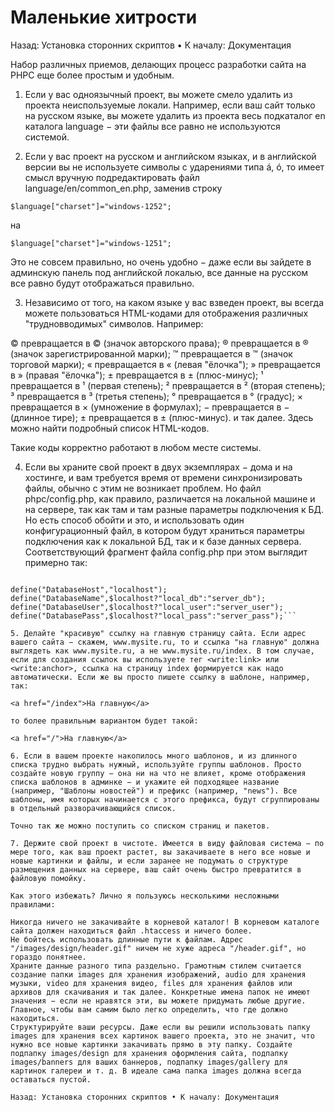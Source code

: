 # Маленькие хитрости

Назад: Установка сторонних скриптов • К началу: Документация

Набор различных приемов, делающих процесс разработки сайта на PHPC еще более простым и удобным.

1. Если у вас одноязычный проект, вы можете смело удалить из проекта неиспользуемые локали. Например, если ваш сайт только на русском языке, вы можете удалить из проекта весь подкаталог en каталога language − эти файлы все равно не используются системой.

2. Если у вас проект на русском и английском языках, и в английской версии вы не используете символы с ударениями типа á, ó, то имеет смысл вручную подредактировать файл language/en/common_en.php, заменив строку

```$language["charset"]="windows-1252";```

на

```$language["charset"]="windows-1251";```

Это не совсем правильно, но очень удобно − даже если вы зайдете в админскую панель под английской локалью, все данные на русском все равно будут отображаться правильно.

3. Независимо от того, на каком языке у вас взведен проект, вы всегда можете пользоваться HTML-кодами для отображения различных "трудновводимых" символов. Например:

&copy; превращается в © (значок авторского права);
&reg; превращается в ® (значок зарегистрированной марки);
&trade; превращается в ™ (значок торговой марки);
&laquo; превращается в « (левая "ёлочка");
&raquo; превращается в » (правая "ёлочка");
&plusmn; превращается в ± (плюс-минус);
&sup1; превращается в ¹ (первая степень);
&sup2; превращается в ² (вторая степень);
&sup3; превращается в ³ (третья степень);
&deg; превращается в ° (градус);
&times; превращается в × (умножение в формулах);
&minus; превращается в − (длинное тире);
&plusmn; превращается в ± (плюс-минус).
и так далее. Здесь можно найти подробный список HTML-кодов.

Такие коды корректно работают в любом месте системы.

4. Если вы храните свой проект в двух экземплярах − дома и на хостинге, и вам требуется время от времени синхронизировать файлы, обычно с этим не возникает проблем. Но файл phpc/config.php, как правило, различается на локальной машине и на сервере, так как там и там разные параметры подключения к БД. Но есть способ обойти и это, и использовать один конфигурационный файл, в котором будут храниться параметры подключения как к локальной БД, так и к базе данных сервера. Соответствующий фрагмент файла config.php при этом выглядит примерно так:

```$localhost=$_SERVER["SERVER_ADDR"]=="127.0.0.1";

define("DatabaseHost","localhost");
define("DatabaseName",$localhost?"local_db":"server_db");
define("DatabaseUser",$localhost?"local_user":"server_user");
define("DatabasePass",$localhost?"local_pass":"server_pass");```

5. Делайте "красивую" ссылку на главную страницу сайта. Если адрес вашего сайта − скажем, www.mysite.ru, то и ссылка "на главную" должна выглядеть как www.mysite.ru, а не www.mysite.ru/index. В том случае, если для создания ссылок вы используете тег <write:link> или <write:anchor>, ссылка на страницу index формируется как надо автоматически. Если же вы просто пишете ссылку в шаблоне, например, так:

<a href="/index">На главную</a>

то более правильным вариантом будет такой:

<a href="/">На главную</a>

6. Если в вашем проекте накопилось много шаблонов, и из длинного списка трудно выбрать нужный, используйте группы шаблонов. Просто создайте новую группу − она ни на что не влияет, кроме отображения списка шаблонов в админке − и укажите ей подходящее название (например, "Шаблоны новостей") и префикс (например, "news"). Все шаблоны, имя которых начинается с этого префикса, будут сгруппированы в отдельный разворачивающийся список.

Точно так же можно поступить со списком страниц и пакетов.

7. Держите свой проект в чистоте. Имеется в виду файловая система − по мере того, как ваш проект растет, вы закачиваете в него все новые и новые картинки и файлы, и если заранее не подумать о структуре размещения данных на сервере, ваш сайт очень быстро превратится в файловую помойку.

Как этого избежать? Лично я пользуюсь несколькими несложными правилами:

Никогда ничего не закачивайте в корневой каталог! В корневом каталоге сайта должен находиться файл .htaccess и ничего более.
Не бойтесь использовать длинные пути к файлам. Адрес "/images/design/header.gif" ничем не хуже адреса "/header.gif", но гораздо понятнее.
Храните данные разного типа раздельно. Грамотным стилем считается создание папки images для хранения изображений, audio для хранения музыки, video для хранения видео, files для хранения файлов или архивов для скачивания и так далее. Конкретные имена папок не имеют значения − если не нравятся эти, вы можете придумать любые другие. Главное, чтобы вам самим было легко определить, что где должно находиться.
Структурируйте ваши ресурсы. Даже если вы решили использовать папку images для хранения всех картинок вашего проекта, это не значит, что нужно все новые картинки закачивать прямо в эту папку. Создайте подпапку images/design для хранения оформления сайта, подпапку images/banners для ваших баннеров, подпапку images/gallery для картинок галереи и т. д. В идеале сама папка images должна всегда оставаться пустой.

Назад: Установка сторонних скриптов • К началу: Документация